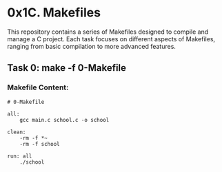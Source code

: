 # 0x1C. Makefiles

This repository contains a series of Makefiles designed to compile and manage a C project. Each task focuses on different aspects of Makefiles, ranging from basic compilation to more advanced features.

## Task 0: make -f 0-Makefile

### Makefile Content:

```make
# 0-Makefile

all:
	gcc main.c school.c -o school

clean:
	-rm -f *~
	-rm -f school

run: all
	./school

